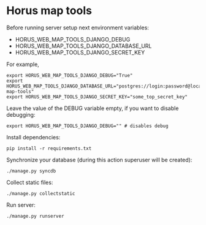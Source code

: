 Horus map tools
===============

Before running server setup next environment variables:

* HORUS_WEB_MAP_TOOLS_DJANGO_DEBUG
* HORUS_WEB_MAP_TOOLS_DJANGO_DATABASE_URL
* HORUS_WEB_MAP_TOOLS_DJANGO_SECRET_KEY

For example,

    export HORUS_WEB_MAP_TOOLS_DJANGO_DEBUG="True"
    export HORUS_WEB_MAP_TOOLS_DJANGO_DATABASE_URL="postgres://login:password@localhost/horus-map-tools"
    export HORUS_WEB_MAP_TOOLS_DJANGO_SECRET_KEY="some_top_secret_key"
    
Leave the value of the DEBUG variable empty, if you want to disable debugging:

    export HORUS_WEB_MAP_TOOLS_DJANGO_DEBUG="" # disables debug
    
Install dependencies:

    pip install -r requirements.txt

Synchronize your database (during this action superuser will be created):

    ./manage.py syncdb

Collect static files:

    ./manage.py collectstatic

Run server:

    ./manage.py runserver
